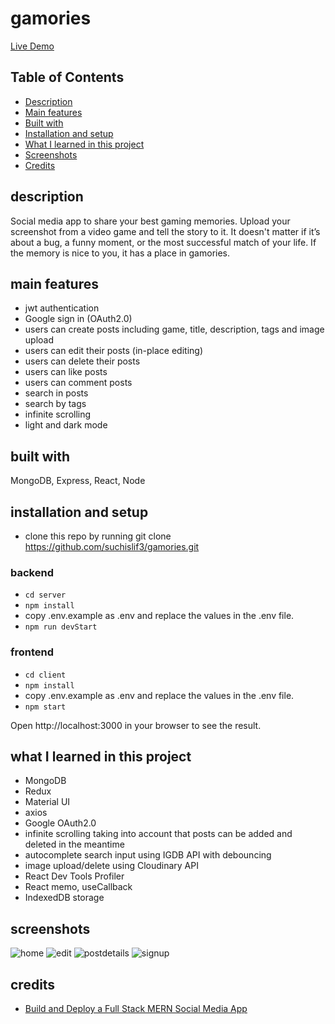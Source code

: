 # gamories
[Live Demo](https://gamories.vercel.app/)

## Table of Contents

- [Description](#description)
- [Main features](#main-features)
- [Built with](#built-with)
- [Installation and setup](#installation-and-setup)
- [What I learned in this project](#what-i-learned-in-this-project)
- [Screenshots](#screenshots)
- [Credits](#credits)

## description
Social media app to share your best gaming memories.
Upload your screenshot from a video game and tell the story to it.
It doesn't matter if it’s about a bug, a funny moment, or the most successful match of your life.
If the memory is nice to you, it has a place in gamories.

## main features
- jwt authentication
- Google sign in (OAuth2.0)
- users can create posts including game, title, description, tags and image upload
- users can edit their posts (in-place editing)
- users can delete their posts
- users can like posts
- users can comment posts
- search in posts
- search by tags
- infinite scrolling
- light and dark mode

## built with
MongoDB, Express, React, Node

## installation and setup
- clone this repo by running git clone https://github.com/suchislif3/gamories.git

### backend
- `cd server`
- `npm install`
- copy .env.example as .env and replace the values in the .env file.
- `npm run devStart`

### frontend
- `cd client`
- `npm install`
- copy .env.example as .env and replace the values in the .env file.
- `npm start`

Open http://localhost:3000 in your browser to see the result.

## what I learned in this project
- MongoDB
- Redux
- Material UI
- axios
- Google OAuth2.0
- infinite scrolling taking into account that posts can be added and deleted in the meantime
- autocomplete search input using IGDB API with debouncing
- image upload/delete using Cloudinary API
- React Dev Tools Profiler
- React memo, useCallback
- IndexedDB storage

## screenshots
![home](https://user-images.githubusercontent.com/79847008/168468652-37493de4-68a7-4614-a60a-c2e5f19b8716.png)
![edit](https://user-images.githubusercontent.com/79847008/168468610-112480e5-18a4-4542-bd05-eb0d2267fdf2.png)
![postdetails](https://user-images.githubusercontent.com/79847008/168468705-3e628352-c339-46ec-b6d8-517bd58f145a.png)
![signup](https://user-images.githubusercontent.com/79847008/168468686-d88d81bc-4d46-404c-bc8f-e40eee0ee75c.png)

## credits
- [Build and Deploy a Full Stack MERN Social Media App ](https://www.youtube.com/watch?v=VsUzmlZfYNg)
